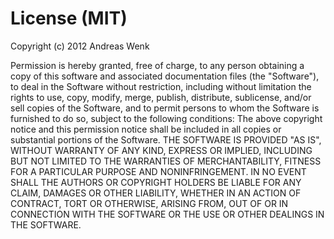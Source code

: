 License (MIT)
=============

Copyright (c) 2012 Andreas Wenk

Permission is hereby granted, free of charge, to any person obtaining a copy of this software and
associated documentation files (the "Software"), to deal in the Software without restriction, including
without limitation the rights to use, copy, modify, merge, publish, distribute, sublicense, and/or
sell copies of the Software, and to permit persons to whom the Software is furnished to do so, subject
to the following conditions: The above copyright notice and this permission notice shall be included
in all copies or substantial portions of the Software. THE SOFTWARE IS PROVIDED "AS IS", WITHOUT
WARRANTY OF ANY KIND, EXPRESS OR IMPLIED, INCLUDING BUT NOT LIMITED TO THE WARRANTIES OF MERCHANTABILITY,
FITNESS FOR A PARTICULAR PURPOSE AND NONINFRINGEMENT. IN NO EVENT SHALL THE AUTHORS OR COPYRIGHT HOLDERS
BE LIABLE FOR ANY CLAIM, DAMAGES OR OTHER LIABILITY, WHETHER IN AN ACTION OF CONTRACT, TORT OR OTHERWISE,
ARISING FROM, OUT OF OR IN CONNECTION WITH THE SOFTWARE OR THE USE OR OTHER DEALINGS IN THE SOFTWARE.
